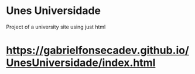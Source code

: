 # Unes Universidade
Project of a university site using just html
# https://gabrielfonsecadev.github.io/UnesUniversidade/index.html
